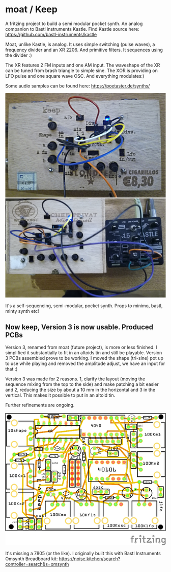 # moat / Keep

A fritzing project to build a semi modular pocket synth. An analog companion to Bastl instruments Kastle. 
Find Kastle source here: https://github.com/bastl-instruments/kastle 

Moat, unlike Kastle, is analog. It uses simple switching (pulse waves), a frequency divider and an XR 2206. And primitive filters. It sequences using the divider :) 

The XR features 2 FM inputs and one AM input. The waveshape of the XR can be tuned from brash triangle to simple sine. The XOR is providing on LFO pulse and one square wave OSC. And everything modulates:)

Some audio samples can be found here: https://poetaster.de/synths/

![Cigarbox prototype laser cut with etched lettering](keep_v3.jpg)
![Cigarbox prototype with kastle](keepv3-chef-kastle.jpg)

It's a self-sequencing, semi-modular, pocket synth. Props to minimo, bastl, minty synth etc!

## Now keep, Version 3 is now usable. Produced PCBs

Version 3, renamed from moat (future project), is more or less finished. I simplified it substantially to fit in an altoids tin and still be playable. Version 3 PCBs assembled prove to be working. I moved the shape (tri-sine) pot up to use while playing and removed the amplitude adjust, we have an input for that :)

Version 3 was made for 2 reasons. 1, clarify the layout (moving the sequence mixing from the top to the side) and make patching a bit easier and 2, reducing the size by about a 10 mm in the horizontal and 3 in the vertical. This makes it possible to put in an altoid tin.

Further refinements are ongoing.

![PCB view](keep.v3_pcb.jpg)


It's missing a 7805 (or the like). I originally built this with Bastl Instruments Omsynth Breadboard kit:
https://noise.kitchen/search?controller=search&s=omsynth 


